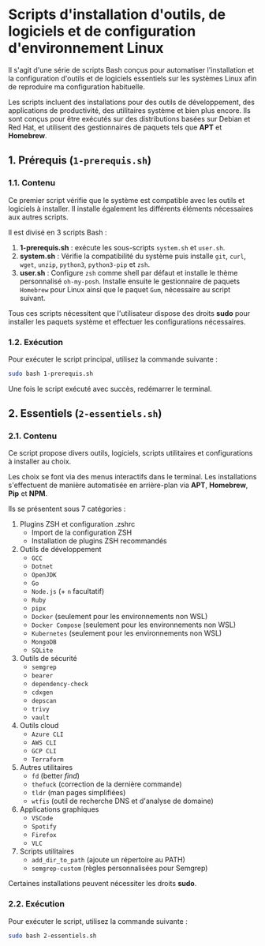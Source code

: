 # Scripts d'installation d'outils, de logiciels et de configuration d'environnement Linux

Il s'agit d'une série de scripts Bash conçus pour automatiser l'installation et la configuration d'outils et de logiciels essentiels sur les systèmes Linux afin de reproduire ma configuration habituelle.

Les scripts incluent des installations pour des outils de développement, des applications de productivité, des utilitaires système et bien plus encore. Ils sont conçus pour être exécutés sur des distributions basées sur Debian et Red Hat, et utilisent des gestionnaires de paquets tels que **APT** et **Homebrew**.

## 1. Prérequis (`1-prerequis.sh`)

### 1.1. Contenu

Ce premier script vérifie que le système est compatible avec les outils et logiciels à installer. Il installe également les différents éléments nécessaires aux autres scripts.

Il est divisé en 3 scripts Bash :

1. **1-prerequis.sh** : exécute les sous-scripts `system.sh` et `user.sh`.
2. **system.sh** : Vérifie la compatibilité du système puis installe `git`, `curl`, `wget`, `unzip`, `python3`, `python3-pip` et `zsh`.
3. **user.sh** : Configure `zsh` comme shell par défaut et installe le thème personnalisé `oh-my-posh`. Installe ensuite le gestionnaire de paquets `Homebrew` pour Linux ainsi que le paquet `Gum`, nécessaire au script suivant.

Tous ces scripts nécessitent que l'utilisateur dispose des droits **sudo** pour installer les paquets système et effectuer les configurations nécessaires.

### 1.2. Exécution

Pour exécuter le script principal, utilisez la commande suivante :

```bash
sudo bash 1-prerequis.sh
```

Une fois le script exécuté avec succès, redémarrer le terminal.

## 2. Essentiels (`2-essentiels.sh`)

### 2.1. Contenu

Ce script propose divers outils, logiciels, scripts utilitaires et configurations à installer au choix.

Les choix se font via des menus interactifs dans le terminal. Les installations s'effectuent de manière automatisée en arrière-plan via **APT**, **Homebrew**, **Pip** et **NPM**.

Ils se présentent sous 7 catégories :

1. Plugins ZSH et configuration .zshrc
    - Import de la configuration ZSH
    - Installation de plugins ZSH recommandés
2. Outils de développement
    - `GCC`
    - `Dotnet`
    - `OpenJDK`
    - `Go`
    - `Node.js` (+ `n` facultatif)
    - `Ruby`
    - `pipx`
    - `Docker` (seulement pour les environnements non WSL)
    - `Docker Compose` (seulement pour les environnements non WSL)
    - `Kubernetes` (seulement pour les environnements non WSL)
    - `MongoDB`
    - `SQLite`
3. Outils de sécurité
    - `semgrep`
    - `bearer`
    - `dependency-check`
    - `cdxgen`
    - `depscan`
    - `trivy`
    - `vault`
4. Outils cloud
    - `Azure CLI`
    - `AWS CLI`
    - `GCP CLI`
    - `Terraform`
5. Autres utilitaires
    - `fd` (better *find*)
    - `thefuck` (correction de la dernière commande)
    - `tldr` (man pages simplifiées)
    - `wtfis` (outil de recherche DNS et d'analyse de domaine)
6. Applications graphiques
    - `VSCode`
    - `Spotify`
    - `Firefox`
    - `VLC`
7. Scripts utilitaires
    - `add_dir_to_path` (ajoute un répertoire au PATH)
    - `semgrep-custom` (règles personnalisées pour Semgrep)

Certaines installations peuvent nécessiter les droits **sudo**.

### 2.2. Exécution

Pour exécuter le script, utilisez la commande suivante :

```bash
sudo bash 2-essentiels.sh
```
